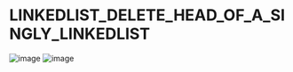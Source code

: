 # LINKEDLIST_DELETE_HEAD_OF_A_SINGLY_LINKEDLIST
![image](https://user-images.githubusercontent.com/115396834/218974820-87b9e484-c156-40f0-bf1f-baba8b8d01a0.png)
![image](https://user-images.githubusercontent.com/115396834/218974938-241c25c1-feff-4812-96e1-cad321228333.png)
